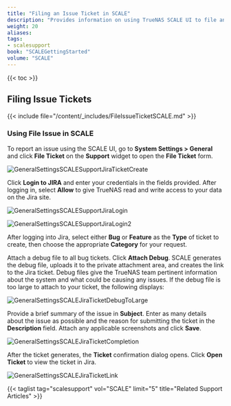 ```yaml
---
title: "Filing an Issue Ticket in SCALE"
description: "Provides information on using TrueNAS SCALE UI to file an issue ticket in Jira."
weight: 20
aliases:
tags:
- scalesupport
book: "SCALEGettingStarted"
volume: "SCALE"
---
```



{{< toc >}}


## Filing Issue Tickets

{{< include file="/content/_includes/FileIssueTicketSCALE.md" >}}

### Using File Issue in SCALE

To report an issue using the SCALE UI, go to **System Settings > General** and click **File Ticket** on the **Support** widget to open the **File Ticket** form.

![GeneralSettingsSCALESupportJiraTicketCreate](/images/SCALE/SystemSettings/GeneralSettingsSCALEJiraTicketCreate.png "SCALE General Settings Jira Ticket Creation")

Click **Login to JIRA** and enter your credentials in the fields provided.
After logging in, select **Allow** to give TrueNAS read and write access to your data on the Jira site.

![GeneralSettingsSCALESupportJiraLogin](/images/SCALE/Login/GeneralSettingsSCALESupportJiraLogin.png "SCALE General Settings Jira Login")

![GeneralSettingsSCALESupportJiraLogin2](/images/SCALE/Login/GeneralSettingsSCALESupportJiraLogin2.png "SCALE General Settings Jira Login Token")

After logging into Jira, select either **Bug** or **Feature** as the **Type** of ticket to create, then choose the appropriate **Category** for your request.

Attach a debug file to all bug tickets.
Click **Attach Debug**. SCALE generates the debug file, uploads it to the private attachment area, and creates the link to the Jira ticket. Debug files give the TrueNAS team pertinent information about the system and what could be causing any issues.
If the debug file is too large to attach to your ticket, the following displays:

![GeneralSettingsSCALEJiraTicketDebugToLarge](/images/SCALE/SystemSettings/GeneralSettingsSCALEJiraTicketDebugToLarge.png "SCALE General Settings Debug To Large To Attach")  

Provide a brief summary of the issue in **Subject**.
Enter as many details about the issue as possible and the reason for submitting the ticket in the **Description** field.
Attach any applicable screenshots and click **Save**.

![GeneralSettingsSCALEJiraTicketCompletion](/images/SCALE/SystemSettings/GeneralSettingsSCALEJiraTicketCompletion.png "SCALE General Settings Jira Ticket Completion")

After the ticket generates, the **Ticket** confirmation dialog opens. Click **Open Ticket** to view the ticket in Jira.

![GeneralSettingsSCALEJiraTicketLink](/images/SCALE/SystemSettings/GeneralSettingsSCALEJiraTicketLink.png "SCALE General Settings Jira Ticket Link")

{{< taglist tag="scalesupport" vol="SCALE" limit="5" title="Related Support Articles" >}}
